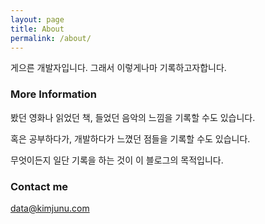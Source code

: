 ```yaml
---
layout: page
title: About
permalink: /about/
---
```


게으른 개발자입니다. 그래서 이렇게나마 기록하고자합니다.

### More Information

봤던 영화나 읽었던 책, 들었던 음악의 느낌을 기록할 수도 있습니다.

혹은 공부하다가, 개발하다가 느꼈던 점들을 기록할 수도 있습니다.

무엇이든지 일단 기록을 하는 것이 이 블로그의 목적입니다.

### Contact me

[data@kimjunu.com](mailto:data@kimjunu.com)

